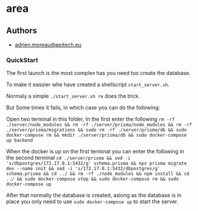 # area
## **Authors**

- adrien.moreau@epitech.eu

### **QuickStart**

The first launch is the most complex has you need too create the database.

To make it eassier whe have created a shellscript `start_server.sh`.

Normaly a simple `./start_server.sh re` does the trick.

But Some times it fails, in which case you can do the following:

Open two terminal in this folder, In the first enter the following `rm -rf ./server/node_modules && rm -rf ./server/prisma/node_modules && rm -rf ./server/prisma/migrations && sudo rm -rf ./server/prisma/db && sudo docker-compose rm && mkdir ./server/prisma/db && sudo docker-compose up backend`

When the docker is up on the first terminal you can enter the following in the second terminal `cd ./server/prisma && sed -i 's/dbpostgres/172.17.0.1:5432/g' schema.prisma && npx prisma migrate dev --name init && sed -i 's/172.17.0.1:5432/dbpostgres/g' schema.prisma && cd ../ && rm -rf ./node_modules && npm install && cd ../ && sudo docker-compose stop && sudo docker-compose rm && sudo docker-compose up`

After that normally the database is created, aslong as the database is in place you only need to use `sudo docker-compose up` to start the server.